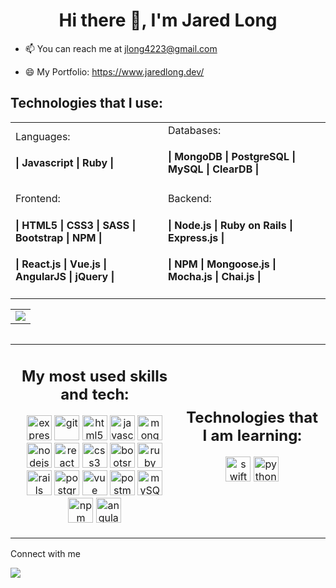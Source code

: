 <h1 align="center">Hi there 👋, I'm Jared Long</h1>

<!--
**jlong4223/jlong4223** is a ✨ _special_ ✨ repository because its `README.md` (this file) appears on your GitHub profile.

Here are some ideas to get you started:

- 🔭 I’m currently working on ...
- 🌱 I’m currently learning ...
- 👯 I’m looking to collaborate on ...
- 🤔 I’m looking for help with ...
- 💬 Ask me about ...
- 📫 How to reach me: ...
- 😄 Pronouns: ...
- ⚡ Fun fact: ...
devicons: https://icongr.am/devicon
-->

- 📫  You can reach me at jlong4223@gmail.com
<!-- - 🔭  I currently work as a <img src="https://icongr.am/devicon/nodejs-original.svg?size=70&color=currentColor" alt="node" width="30" height="30"/> developer. -->
<!-- at <img src="https://www.bensendigital.com/images/ad-trafficLogo_white-07.png" alt="bensen" width="70" height="35"/> -->
- 😄  My Portfolio: https://www.jaredlong.dev/
<!-- 
- 🌱 I’m currently learning the technologies to become a Full Stack Software Engineer through General Assembly
-->
<table align="center">
<h2>Technologies that I use:</h2>
<tr>
 
 <td> Languages:
  <h4>| Javascript | Ruby |</h4> </td>
  <td> Databases:
    <h4>| MongoDB | PostgreSQL | MySQL | ClearDB |</h4>
  </td>
</tr>
 <tr>
   <td> Frontend:
    <h4> | HTML5 | CSS3 | SASS | Bootstrap | NPM |</h4>
    <h4>| React.js | Vue.js | AngularJS | jQuery |</h4>
 </td>
   </td>
   <td> Backend:
    <h4> | Node.js | Ruby on Rails | Express.js | </h4>
    <h4> | NPM | Mongoose.js | Mocha.js | Chai.js |</h4>
  </td>
 </tr>
 
</table>

<table align="center">
 <tr>
 <!-- <td><img src="https://github-readme-stats.vercel.app/api?username=jlong4223&theme=dark&show_icons=true)" /></td> -->
<td><img src="https://github-readme-stats.vercel.app/api/top-langs/?username=jlong4223&layout=compact" /></td>
  <tr>
 <table>
  
  
<!--
[![Top Langs](https://github-readme-stats.vercel.app/api/top-langs/?username=jlong4223&layout=compact)](https://github.com/anuraghazra/github-readme-stats)
<h4>| HTML5 | CSS3 | Javascript | Ruby on Rails |</h4></td>
 <h4> | jQuery | React.js | Node.js | Vue.js | </h4> 
 <h4> | Express.js | Mongoose | Bootstrap | </h4> 
 <h4> | MongoDB | PostgreSQL | </h4>
-->
<table align="center">
<tr>
<td><h2 align="center">My most used skills and tech:</h2>
<p align="center"><img src="https://icongr.am/devicon/express-original-wordmark.svg?size=128&color=currentColor" alt="express" width="40" height="40"/> <img src="https://www.vectorlogo.zone/logos/git-scm/git-scm-icon.svg" alt="git" width="40" height="40"/> <img src="https://icongr.am/devicon/html5-original.svg?size=128&color=currentColor" alt="html5" width="40" height="40"/> <img src="https://icongr.am/devicon/javascript-original.svg?size=128&color=currentColor" alt="javascript" width="40" height="40"/> <img src="https://icongr.am/devicon/mongodb-original-wordmark.svg?size=128&color=currentColor" alt="mongodb" width="40" height="40"/> <img src="https://icongr.am/devicon/nodejs-original.svg?size=128&color=currentColor" alt="nodejs" width="40" height="40"/> <img src="https://icongr.am/devicon/react-original.svg?size=128&color=currentColor" alt="react" width="40" height="40"/> <img src="https://icongr.am/devicon/css3-original.svg?size=128&color=currentColor" alt="css3" width="40" height="40"/> <img src="https://camo.githubusercontent.com/bec2c92468d081617cb3145a8f3d8103e268bca400f6169c3a68dc66e05c971e/68747470733a2f2f76352e676574626f6f7473747261702e636f6d2f646f63732f352e302f6173736574732f6272616e642f626f6f7473747261702d6c6f676f2d736861646f772e706e67" alt="bootsrap" width="40" height="40"/> <img src="https://icongr.am/devicon/ruby-original.svg?size=128&color=currentColor" alt="ruby" width="40" height="40"/> <img src="https://icongr.am/devicon/rails-plain-wordmark.svg?size=128&color=b21f1f" alt="rails" width="40" height="40"/> <img src="https://icongr.am/devicon/postgresql-original.svg?size=128&color=currentColor" alt="postgreSQL" width="40" height="40"/> <img src="https://icongr.am/devicon/vuejs-original.svg?size=128&color=currentColor" alt="vue" width="40" height="40"/> <img src="https://miro.medium.com/max/512/1*fVBL9mtLJmHIH6YpU7WvHQ.png" alt="postman" width="40" height="40"/> <img src="https://icongr.am/devicon/mysql-original.svg?size=128&color=currentColor" alt="mySQL" width="40" height="40"/> <img src="https://icongr.am/devicon/npm-original-wordmark.svg?size=128&color=currentColor" alt="npm" width="40" height="40"/> <img src="https://icongr.am/devicon/angularjs-original.svg?size=128&color=currentColor" alt="angular" width="40" height="40"/> </td>

<td><h2 align="center">Technologies that I am learning:</h2>
<p align="center"> <img src="https://icongr.am/devicon/swift-original.svg?size=128&color=currentColor" alt="swift" width="40" height="40"/> <img src="https://icongr.am/devicon/python-original.svg?size=128&color=currentColor" alt="python" width="40" height="40"> </p></p></td>
</tr>
</table>

Connect with me

[<img src="https://img.shields.io/badge/linkedin-%230077B5.svg?&style=for-the-badge&logo=linkedin&logoColor=white" />](https://www.linkedin.com/in/jaredlong-95/)
